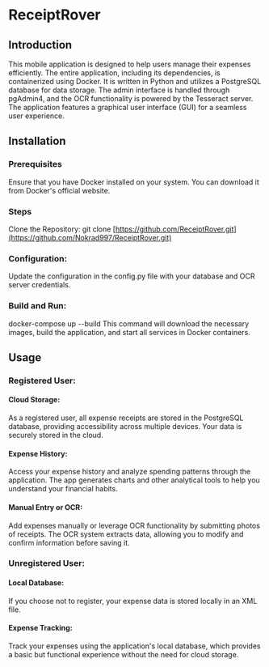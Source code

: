 # ReceiptRover
## Introduction
This mobile application is designed to help users manage their expenses efficiently. The entire application, including its dependencies, is containerized using Docker. It is written in Python and utilizes a PostgreSQL database for data storage. The admin interface is handled through pgAdmin4, and the OCR functionality is powered by the Tesseract server. The application features a graphical user interface (GUI) for a seamless user experience.

## Installation
### Prerequisites
Ensure that you have Docker installed on your system. You can download it from Docker's official website.

### Steps
Clone the Repository:
git clone [https://github.com/ReceiptRover.git](https://github.com/Nokrad997/ReceiptRover.git)
### Configuration:
Update the configuration in the config.py file with your database and OCR server credentials.

### Build and Run:
docker-compose up --build
This command will download the necessary images, build the application, and start all services in Docker containers.

## Usage
### Registered User:
#### Cloud Storage:
As a registered user, all expense receipts are stored in the PostgreSQL database, providing accessibility across multiple devices. Your data is securely stored in the cloud.

#### Expense History:
Access your expense history and analyze spending patterns through the application. The app generates charts and other analytical tools to help you understand your financial habits.

#### Manual Entry or OCR:
Add expenses manually or leverage OCR functionality by submitting photos of receipts. The OCR system extracts data, allowing you to modify and confirm information before saving it.

### Unregistered User:
#### Local Database:
If you choose not to register, your expense data is stored locally in an XML file.

#### Expense Tracking:
Track your expenses using the application's local database, which provides a basic but functional experience without the need for cloud storage.
